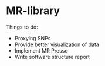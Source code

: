 # MR-library

Things to do:
* Proxying SNPs
* Provide better visualization of data
* Implement MR Presso
* Write software structure report
